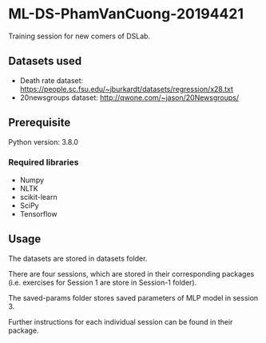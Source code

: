 # ML-DS-PhamVanCuong-20194421
Training session for new comers of DSLab.

## Datasets used

- Death rate dataset: https://people.sc.fsu.edu/~jburkardt/datasets/regression/x28.txt
- 20newsgroups dataset: http://qwone.com/~jason/20Newsgroups/

## Prerequisite
Python version: 3.8.0

### Required libraries
- Numpy
- NLTK
- scikit-learn
- SciPy
- Tensorflow

## Usage

The datasets are stored in datasets folder.

There are four sessions, which are stored in their corresponding packages (i.e. exercises for Session 1 are store in Session-1 folder).

The saved-params folder stores saved parameters of MLP model in session 3.

Further instructions for each individual session can be found in their package.
